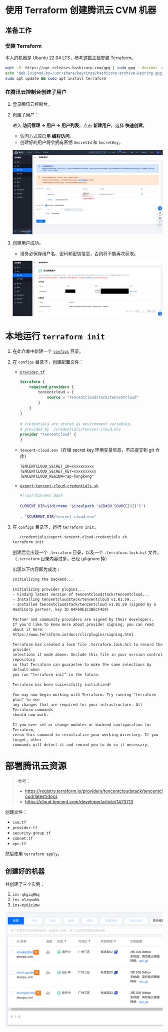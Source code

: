 # 使用 Terraform 创建腾讯云 CVM 机器

## 准备工作

### 安装 Terraform

本人的机器是 Ubuntu 22.04 LTS，参考[这篇文档](https://developer.hashicorp.com/terraform/install)安装 Terraform。

```bash
wget -O- https://apt.releases.hashicorp.com/gpg | sudo gpg --dearmor -o /usr/share/keyrings/hashicorp-archive-keyring.gpg
echo "deb [signed-by=/usr/share/keyrings/hashicorp-archive-keyring.gpg] https://apt.releases.hashicorp.com $(lsb_release -cs) main" | sudo tee /etc/apt/sources.list.d/hashicorp.list
sudo apt update && sudo apt install terraform
```

### 在腾讯云控制台创建子用户

1. 登录腾讯云控制台。
2. 创建子用户：

    进入 **访问管理 → 用户 → 用户列表**，点击 **新建用户**，选择 **快速创建**。

    * 访问方式应启用 **编程访问**。
    * 创建好的用户将会拥有密钥 `SecretId` 和 `SecretKey`。

    ![腾讯云-快速创建用户](../images/tencent-cloud-create-user.png)
3. 创建用户成功。

    * 请务必保存用户名、密码和密钥信息，否则将不能再次获取。

    ![腾讯云-创建用户成功](../images/tencent-cloud-create-user-success.png)

# 本地运行 `terraform init`

1. 在此仓库中新建一个 [`configs`](../configs/) 目录。
2. 在 `configs` 目录下，创建配置文件：

    * [`provider.tf`](../configs/provider.tf)

        ```tf
        terraform {
            required_providers {
                tencentcloud = {
                    source = "tencentcloudstack/tencentcloud"
                }
            }
        }

        # Cretentials are stored as environment variables,
        # provided by ./credentials/tencent-cloud.env
        provider "tencentcloud" {
        }
        ```
    * `tencent-cloud.env`（存储 secret key 环境变量信息，不应提交到 git 仓库）

        ```env
        TENCENTCLOUD_SECRET_ID=xxxxxxxxxx
        TENCENTCLOUD_SECRET_KEY=xxxxxxxxxx
        TENCENTCLOUD_REGION="ap-hongkong"
        ```
    * [`export-tencent-cloud-credentials.sh`](../configs/credentials/export-tencent-cloud-credentials.sh)

        ```bash
        #!/usr/bin/env bash

        CURRENT_DIR=$(dirname "$(realpath "${BASH_SOURCE[0]}")")

        . "$CURRENT_DIR/tencent-cloud.env"
        ```

3. 在 `configs` 目录下，运行 `terraform init`。

    ```bash
    . ./credentials/export-tencent-cloud-credentials.sh
    terraform init
    ```

    创建后会出现一个 `.terraform` 目录，以及一个 `.terraform.lock.hcl` 文件。（`.terraform` 目录内容过多，已经 gitignore 掉）

    出现以下内容即为成功：

    ```
    Initializing the backend...

    Initializing provider plugins...
    - Finding latest version of tencentcloudstack/tencentcloud...
    - Installing tencentcloudstack/tencentcloud v1.81.59...
    - Installed tencentcloudstack/tencentcloud v1.81.59 (signed by a HashiCorp partner, key ID 84F69E1C1BECF459)

    Partner and community providers are signed by their developers.
    If you'd like to know more about provider signing, you can read about it here:
    https://www.terraform.io/docs/cli/plugins/signing.html

    Terraform has created a lock file .terraform.lock.hcl to record the provider
    selections it made above. Include this file in your version control repository
    so that Terraform can guarantee to make the same selections by default when
    you run "terraform init" in the future.

    Terraform has been successfully initialized!

    You may now begin working with Terraform. Try running "terraform plan" to see
    any changes that are required for your infrastructure. All Terraform commands
    should now work.

    If you ever set or change modules or backend configuration for Terraform,
    rerun this command to reinitialize your working directory. If you forget, other
    commands will detect it and remind you to do so if necessary.
    ```

# 部署腾讯云资源

> 参考：
> * https://registry.terraform.io/providers/tencentcloudstack/tencentcloud/latest/docs
> * https://cloud.tencent.com/developer/article/1473713

创建文件：

* `cvm.tf`
* `provider.tf`
* `security-group.tf`
* `subnet.tf`
* `vpc.tf`

然后使用 `terraform apply`。

## 创建好的机器

共创建了三个实例：

1. `ins-qkgiq96q`
2. `ins-o1zqnubk`
3. `ins-my8ic1mw`

![CVM](../images/cvm.png)
